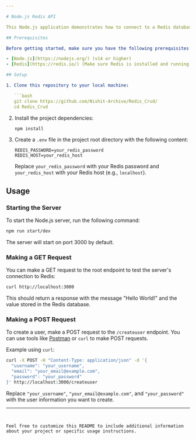 ```yaml
---

# Node.js Redis API

This Node.js application demonstrates how to connect to a Redis database, establish a server, and handle API requests. You can use this as a starting point for building your own API with Redis integration. 🌟

## Prerequisites

Before getting started, make sure you have the following prerequisites installed on your system:

- [Node.js](https://nodejs.org/) (v14 or higher)
- [Redis](https://redis.io/) (Make sure Redis is installed and running locally or on a remote server)

## Setup

1. Clone this repository to your local machine:

   ```bash
   git clone https://github.com/Nishit-Archive/Redis_Crud/
   cd Redis_Crud
   ```

2. Install the project dependencies:

   ```bash
   npm install
   ```

3. Create a `.env` file in the project root directory with the following content:

   ```dotenv
   REDIS_PASSWORD=your_redis_password
   REDIS_HOST=your_redis_host
   ```

   Replace `your_redis_password` with your Redis password and `your_redis_host` with your Redis host (e.g., `localhost`).

## Usage

### Starting the Server

To start the Node.js server, run the following command:

```bash
npm run start/dev
```

The server will start on port 3000 by default.

### Making a GET Request

You can make a GET request to the root endpoint to test the server's connection to Redis:

```bash
curl http://localhost:3000
```

This should return a response with the message "Hello World!" and the value stored in the Redis database.

### Making a POST Request

To create a user, make a POST request to the `/createuser` endpoint. You can use tools like [Postman](https://www.postman.com/) or `curl` to make POST requests.

Example using `curl`:

```bash
curl -X POST -H "Content-Type: application/json" -d '{
  "username": "your_username",
  "email": "your_email@example.com",
  "password": "your_password"
}' http://localhost:3000/createuser
```

Replace `"your_username"`, `"your_email@example.com"`, and `"your_password"` with the user information you want to create.



---
```


Feel free to customize this README to include additional information about your project or specific usage instructions.

